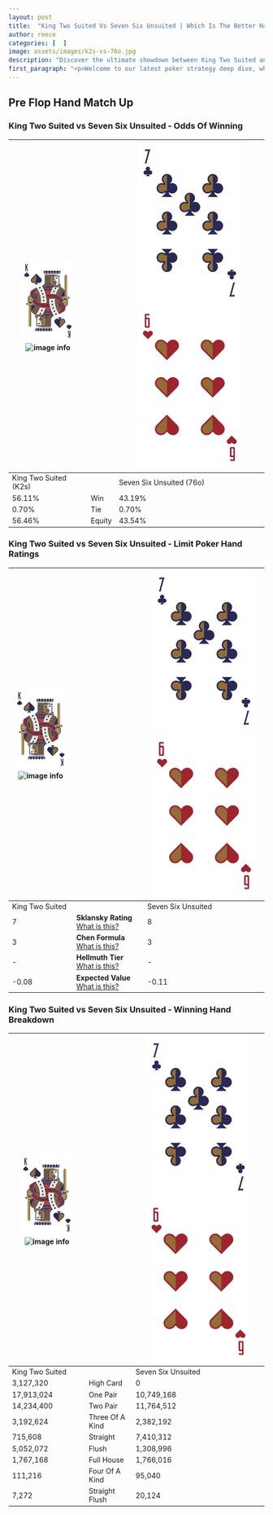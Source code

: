 ```yaml
---
layout: post
title:  "King Two Suited Vs Seven Six Unsuited | Which Is The Better Hand In Poker? A Complete Guide"
author: reece
categories: [  ]
image: assets/images/k2s-vs-76o.jpg
description: "Discover the ultimate showdown between King Two Suited and Seven Six Unsuited in poker! Uncover the odds, strategies, and scenarios where one hand triumphs over the other. Get ready to up your poker game with this thrilling analysis."
first_paragraph: "<p>Welcome to our latest poker strategy deep dive, where we're pitting two distinct hands against each other in a high-stakes showdown: King Two Suited vs Seven Six Unsuited.</p><p>In the dynamic world of poker, every decision counts, and knowing which hand holds the upper hand is key to your success at the table.</p><p>In this article, we'll dissect these two hands, explore the scenarios where one dominates the other, and equip you with the knowledge to make strategic choices that can tip the odds in your favor.</p><p>Get ready to unravel the intriguing dynamics of these poker hands and elevate your game to new heights.</p>"
---
```




[comment]: # (sp0)

## Pre Flop Hand Match Up

<div class="table hand-ratings" markdown="1"> 



### King Two Suited vs Seven Six Unsuited - Odds Of Winning


    
| ![image info](assets/images/hand1/K.png) ![image info](assets/images/hand1/2s.png) |  | ![image info](assets/images/hand2/7.png) ![image info](assets/images/hand2/6o.png) |
| -------- | -------- | -------- |
| King Two Suited (K2s) |  | Seven Six Unsuited (76o) |
| 56.11% | Win | 43.19% |
| 0.70% | Tie | 0.70% |
| 56.46% | Equity | 43.54% |




[comment]: # (sp1)



### King Two Suited vs Seven Six Unsuited - Limit Poker Hand Ratings


    
| ![image info](assets/images/hand1/K.png) ![image info](assets/images/hand1/2s.png) |  | ![image info](assets/images/hand2/7.png) ![image info](assets/images/hand2/6o.png) |
| -------- | -------- | -------- |
| King Two Suited |  | Seven Six Unsuited |
| 7 | **Sklansky Rating** [What is this?](/sklansky-rating-explained) | 8 |
| 3 | **Chen Formula** [What is this?](/chen-formula-explained) | 3 |
| - | **Hellmuth Tier** [What is this?](/Hellmuth-tier-explained) | - |
| -0.08 | **Expected Value** [What is this?](/expected-value-explained) | -0.11 |




[comment]: # (sp2)



### King Two Suited vs Seven Six Unsuited - Winning Hand Breakdown


    
| ![image info](assets/images/hand1/K.png) ![image info](assets/images/hand1/2s.png) |  | ![image info](assets/images/hand2/7.png) ![image info](assets/images/hand2/6o.png) |
| -------- | -------- | -------- |
| King Two Suited |  | Seven Six Unsuited |
| 3,127,320 | High Card | 0 |
| 17,913,024 | One Pair | 10,749,168 |
| 14,234,400 | Two Pair | 11,764,512 |
| 3,192,624 | Three Of A Kind | 2,382,192 |
| 715,608 | Straight | 7,410,312 |
| 5,052,072 | Flush | 1,308,996 |
| 1,767,168 | Full House | 1,766,016 |
| 111,216 | Four Of A Kind | 95,040 |
| 7,272 | Straight Flush | 20,124 |




[comment]: # (sp3)



</div>

[comment]: # (sp4)



[comment]: # (sp5)

